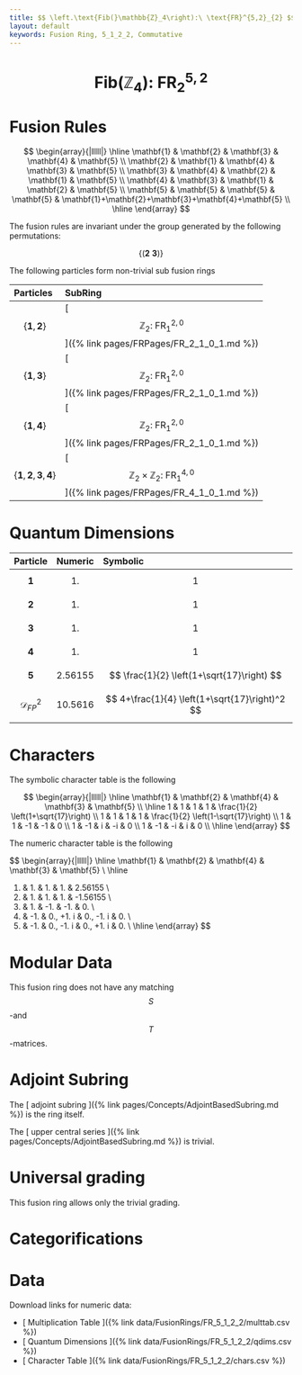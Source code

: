 ```yaml
---
title: $$ \left.\text{Fib(}\mathbb{Z}_4\right):\ \text{FR}^{5,2}_{2} $$
layout: default
keywords: Fusion Ring, 5_1_2_2, Commutative
---
```

# $$ \left.\text{Fib(}\mathbb{Z}_4\right):\ \text{FR}^{5,2}_{2} $$


# Fusion Rules

$$
\begin{array}{|lllll|}
\hline
 \mathbf{1} & \mathbf{2} & \mathbf{3} & \mathbf{4} & \mathbf{5} \\
 \mathbf{2} & \mathbf{1} & \mathbf{4} & \mathbf{3} & \mathbf{5} \\
 \mathbf{3} & \mathbf{4} & \mathbf{2} & \mathbf{1} & \mathbf{5} \\
 \mathbf{4} & \mathbf{3} & \mathbf{1} & \mathbf{2} & \mathbf{5} \\
 \mathbf{5} & \mathbf{5} & \mathbf{5} & \mathbf{5} & \mathbf{1}+\mathbf{2}+\mathbf{3}+\mathbf{4}+\mathbf{5} \\
\hline
\end{array}
$$


The fusion rules are invariant under the group generated by the following permutations:

$$ \left\{(\mathbf{2} \ \mathbf{3})\right\} $$


The following particles form non-trivial sub fusion rings

| Particles | SubRing |
| :------ | :------ |
| $$ \{\mathbf{1},\mathbf{2}\} $$ | [ $$ \mathbb{Z}_2:\ \text{FR}^{2,0}_{1} $$ ]({% link pages/FRPages/FR_2_1_0_1.md %}) |
| $$ \{\mathbf{1},\mathbf{3}\} $$ | [ $$ \mathbb{Z}_2:\ \text{FR}^{2,0}_{1} $$ ]({% link pages/FRPages/FR_2_1_0_1.md %}) |
| $$ \{\mathbf{1},\mathbf{4}\} $$ | [ $$ \mathbb{Z}_2:\ \text{FR}^{2,0}_{1} $$ ]({% link pages/FRPages/FR_2_1_0_1.md %}) |
| $$ \{\mathbf{1},\mathbf{2},\mathbf{3},\mathbf{4}\} $$ | [ $$ \mathbb{Z}_2\times \mathbb{Z}_2:\ \text{FR}^{4,0}_{1} $$ ]({% link pages/FRPages/FR_4_1_0_1.md %}) |


# Quantum Dimensions

| Particle | Numeric | Symbolic |
| :------ | :------ | :------ |
| $$ \mathbf{1} $$ | $$ 1. $$ | $$ 1 $$ |
| $$ \mathbf{2} $$ | $$ 1. $$ | $$ 1 $$ |
| $$ \mathbf{3} $$ | $$ 1. $$ | $$ 1 $$ |
| $$ \mathbf{4} $$ | $$ 1. $$ | $$ 1 $$ |
| $$ \mathbf{5} $$ | $$ 2.56155 $$ | $$ \frac{1}{2} \left(1+\sqrt{17}\right) $$ |
| $$ \mathcal{D}_{FP}^2 $$ | $$ 10.5616 $$ | $$ 4+\frac{1}{4} \left(1+\sqrt{17}\right)^2 $$ |

# Characters

The symbolic character table is the following

$$
\begin{array}{|lllll|}
\hline
 \mathbf{1} & \mathbf{2} & \mathbf{4} & \mathbf{3} & \mathbf{5} \\
\hline
 1 & 1 & 1 & 1 & \frac{1}{2} \left(1+\sqrt{17}\right) \\
 1 & 1 & 1 & 1 & \frac{1}{2} \left(1-\sqrt{17}\right) \\
 1 & 1 & -1 & -1 & 0 \\
 1 & -1 & i & -i & 0 \\
 1 & -1 & -i & i & 0 \\
\hline
\end{array}
$$

The numeric character table is the following

$$
\begin{array}{|lllll|}
\hline
 \mathbf{1} & \mathbf{2} & \mathbf{4} & \mathbf{3} & \mathbf{5} \\
\hline
 1. & 1. & 1. & 1. & 2.56155 \\
 1. & 1. & 1. & 1. & -1.56155 \\
 1. & 1. & -1. & -1. & 0. \\
 1. & -1. & 0.\, +1. i & 0.\, -1. i & 0. \\
 1. & -1. & 0.\, -1. i & 0.\, +1. i & 0. \\
\hline
\end{array}
$$

# Modular Data

This fusion ring does not have any matching $$ S $$-and $$ T $$-matrices.

# Adjoint Subring

The [ adjoint subring ]({% link pages/Concepts/AdjointBasedSubring.md %}) is the ring itself.

The [ upper central series ]({% link pages/Concepts/AdjointBasedSubring.md %}) is trivial.

# Universal grading

This fusion ring allows only the trivial grading.

# Categorifications



# Data

Download links for numeric data:

* [ Multiplication Table ]({% link data/FusionRings/FR_5_1_2_2/multtab.csv %})
* [ Quantum Dimensions ]({% link data/FusionRings/FR_5_1_2_2/qdims.csv %})
* [ Character Table ]({% link data/FusionRings/FR_5_1_2_2/chars.csv %})